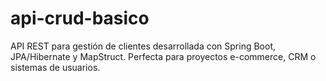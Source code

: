 # api-crud-basico
API REST para gestión de clientes desarrollada con Spring Boot, JPA/Hibernate y MapStruct. Perfecta para proyectos e-commerce, CRM o sistemas de usuarios.

